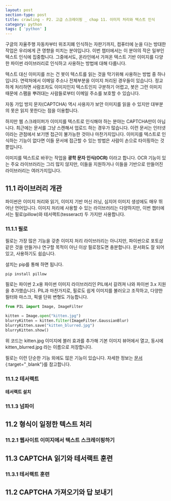 ```yaml
---
layout: post
section-type: post
title: crawling - P2. 고급 스크레이핑 _ chap 11. 이미지 처리와 텍스트 인식
category: python
tags: [ 'python' ]
---
```


구글의 자율주행 자동차부터 위조지폐 인식하는 자판기까지, 컴퓨터에 눈을 다는 방대한 작업은 우리에게 큰 영향을 미치는 분야입니다. 이번 챕터에서는 이 분야의 작은 일부인 텍스트 인식에 집중합니다. 그중에서도, 온라인에서 가져온 텍스트 기반 이미지를 다양한 파이썬 라이브러리로 인식하고 사용하는 방법에 대해 다룹니다.  

텍스트 대신 이미지를 쓰는 건 봇이 텍스트를 읽는 것을 막기위해 사용하는 방법 중 하나입니다. 연락처에서 이메일 주소나 전체부분을 이미지 처리된 경우들이 있습니다. 정교하게 처리하면 사람조차도 이미지인지 텍스트인지 구분하기 어렵고, 봇은 그런 이미지 때문에 스팸을 뿌려대는 사람들로부터 이메일 주소를 보호할 수 있습니다.  

자동 가입 방지 문자(CAPTCHA) 역시 사용자가 보안 이미지를 읽을 수 있지만 대부분의 못은 읽지 못한다는 점을 이용합니다.  

하지만 웹 스크레이퍼가 이미지를 텍스트로 인식해야 하는 분야는 CAPTCHA만이 아닙니다. 최근에는 문서를 그냥 스캔해서 업로드 하는 경우가 많습니다. 이런 문서는 인터넷이라는 관점에서 보기엔 접근이 불가능한 것이나 마찬가지입니다. 이미지를 텍스트로 인식하는 기능이 없다면 이들 문서에 접근할 수 있는 방법은 사람이 손으로 타이핑하는 것 뿐입니다.  

이미지를 텍스트로 바꾸는 작업을 **광학 문자 인식(OCR)** 이라고 합니다. OCR 기능이 있는 주요 라이브러리는 그리 많지 않지만, 이들을 지원하거나 이들을 기반으로 만들어진 라이브러리는 여러가지입니다.

## 11.1 라이브러리 개관

파이썬은 이미지 처리와 읽기, 이미지 기반 머신 러닝, 심지어 이미지 생성에도 매우 뛰어난 언어입니다. 이미지 처리에 사용할 수 있는 라이브러리는 다양하지만, 이번 챕터에서는 필로(pillow)와 테서랙트(tesseract) 두 가지만 사용합니다.

### 11.1.1 필로

필로는 가장 많은 기능을 갖춘 이미지 처리 라이브러리는 아니지만, 파이썬으로 포토샵 같은 것을 만들거나 연구할 목적이 아닌 이상 필로정도면 충분합니다. 문서화도 잘 되어 있고, 사용하기도 쉽습니다.  

설치는 pip를 통해 하면 됩니다.

```
pip install pillow
```

필로는 파이썬 2.x용 파이썬 이미지 라이브러리인 PIL에서 갈려져 나와 파이썬 3.x 지원을 추가했습니다. PIL과 마찬가지로, 필로도 쉽게 이미지를 불러오고 조작하고, 다양한 필터와 마스크, 픽셀 단위 변형도 가능합니다.


```python
from PIL import Image, ImageFilter

kitten = Image.open("kitten.jpg")
blurryKitten = kitten.filter(ImageFilter.GaussianBlur)
blurryKitten.save("kitten_blurred.jpg")
blurryKitten.show()
```

위 코드는 kitten.jpg 이미지에 블러 효과를 추가해 기본 이미지 뷰어에서 열고, 동시에 kitten_blurred.jpg 라는 이름으로 저장합니다.  

필로는 이런 단순한 기능 외에도 많은 기능이 있습니다. 자세한 정보는 [문서](http://pillow.readthedocs.io/en/4.2.x/){:target="`_`blank"}를 참고합니다.

### 11.1.2 테서랙트

#### 테서랙트 설치

### 11.1.3 넘파이

## 11.2 형식이 일정한 텍스트 처리

### 11.2.1 웹사이트 이미지에서 텍스트 스크레이핑하기

## 11.3 CAPTCHA 읽기와 테서랙트 훈련

### 11.3.1 테서랙트 훈련

## 11.2 CAPTCHA 가져오기와 답 보내기
